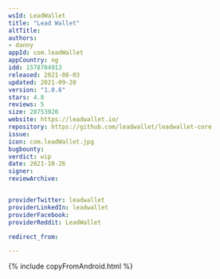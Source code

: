 ```yaml
---
wsId: LeadWallet
title: "Lead Wallet"
altTitle: 
authors:
- danny
appId: com.leadWallet
appCountry: ng
idd: 1578704913
released: 2021-08-03
updated: 2021-09-20
version: "1.0.6"
stars: 4.8
reviews: 5
size: 28753920
website: https://leadwallet.io/
repository: https://github.com/leadwallet/leadwallet-core
issue: 
icon: com.leadWallet.jpg
bugbounty: 
verdict: wip
date: 2021-10-26
signer: 
reviewArchive:


providerTwitter: leadwallet
providerLinkedIn: leadwallet
providerFacebook: 
providerReddit: LeadWallet

redirect_from:

---
```


{% include copyFromAndroid.html %}
